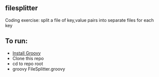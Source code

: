 ## filesplitter
Coding exercise: split a file of key,value pairs into separate files for each key

## To run:
* [Install Groovy](http://groovy.codehaus.org/Installing+Groovy)
* Clone this repo
* cd to repo root
* groovy FileSplitter.groovy
